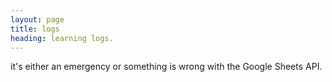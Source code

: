 ```yaml
---
layout: page
title: logs
heading: learning logs.
---
```


<div id="logs"> <div id="log"> it's either an emergency or something is wrong with the Google Sheets API. </div> </div>

<script>

// script to retreive what I am learning currently and display it on the page

var request = new XMLHttpRequest();
request.open('GET', 'https://spreadsheets.google.com/feeds/list/19w9sl1c9HuxkUeRkT7ThCQSfD-mjGTrm6FJE2B4hn6k/od6/public/values?alt=json', true);

request.onload = function() {
  if (request.status >= 200 && request.status < 400) {

    // Success!

    var data = JSON.parse(request.responseText);
    var logs = data.feed.entry;

    var elLogs = document.createElement('div');

    // iterate over links

    for (var i = logs.length-1; i >= 0; i--) {

      var elLog = document.createElement('div');

      var log = logs[i];

      var logLink = log.gsx$link.$t;
      var logTitle = log.gsx$title.$t;
      var logTime = String(log.gsx$date.$t).replace(/ at(.*)/, '');

      // create anchor tags

      var aLink = document.createElement('a');
      aLink.href = logLink;
      aLink.innerHTML = logTitle;
      aLink.className = 'mild';

      var spanTime = document.createElement('span');
      spanTime.innerHTML = logTime;

      // append them on the page

      elLog.className = 'log';
      elLog.appendChild(aLink);
      elLog.appendChild(spanTime);

      elLogs.appendChild(elLog);
    }

    document.querySelector('#logs').innerHTML = elLogs.innerHTML;

  } else {
    // We reached our target server, but it returned an error

  }
};

request.onerror = function() {
  // There was a connection error of some sort
};

request.send();

</script>
